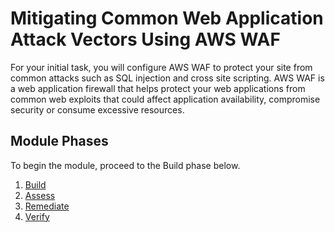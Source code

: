 # Mitigating Common Web Application Attack Vectors Using AWS WAF

For your initial task, you will configure AWS WAF to protect your site from common attacks such as SQL injection and cross site scripting. AWS WAF is a web application firewall that helps protect your web applications from common web exploits that could affect application availability, compromise security or consume excessive resources. 


## Module Phases

To begin the module, proceed to the Build phase below.

1. [Build](./build.md)
2. [Assess](./assess.md)
3. [Remediate](./remediate.md)
4. [Verify](./verify.md)
